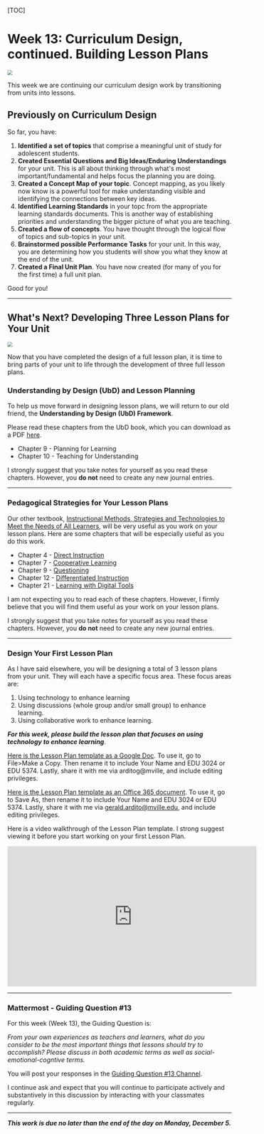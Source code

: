 [TOC]

# Week 13: Curriculum Design, continued. Building Lesson Plans
<img src="https://images.unsplash.com/photo-1556156653-e5a7c69cc263?ixlib=rb-4.0.3&ixid=MnwxMjA3fDB8MHxwaG90by1wYWdlfHx8fGVufDB8fHx8&auto=format&fit=crop&w=1171&q=80" style="zoom:67%;" />

This week we are continuing our curriculum design work by transitioning from units into lessons.

## Previously on Curriculum Design

So far, you have:  

1. **Identified a set of topics** that comprise a meaningful unit of study for adolescent students.
2. **Created Essential Questions and Big Ideas/Enduring Understandings** for your unit. This is all about thinking through what's most important/fundamental and helps focus the planning you are doing.
3. **Created a Concept Map of your topic**. Concept mapping, as you likely now know is a powerful tool for make understanding visible and identifying the connections between key ideas.
4. **Identified Learning Standards** in your topc from the appropriate learning standards documents. This is another way of establishing priorities and understanding the bigger picture of what you are teaching.
5. **Created a flow of concepts**. You have thought through the logical flow of topics and sub-topics in your unit.
6. **Brainstormed possible Performance Tasks** for your unit. In this way, you are determining how you students will show you what they know at the end of the unit.
7. **Created a Final Unit Plan**. You have now created (for many of you for the first time) a full unit plan.

Good for you!

***

## What's Next? Developing Three Lesson Plans for Your Unit

<img src="https://images.unsplash.com/photo-1571195555904-f0fe9968ee5f?ixlib=rb-4.0.3&ixid=MnwxMjA3fDB8MHxwaG90by1wYWdlfHx8fGVufDB8fHx8&auto=format&fit=crop&w=735&q=80" style="zoom:67%;" />

Now that you have completed the design of a full lesson plan, it is time to bring parts of your unit to life through the development of three full lesson plans. 


### Understanding by Design (UbD) and Lesson Planning
To help us move forward in designing lesson plans, we will return to our old friend, the **Understanding by Design (UbD) Framework**.

Please read these chapters from the UbD book, which you can download as a PDF [here](https://drive.google.com/file/d/1AxEYcEmxcEBWdfU_X3-j756_kUbb0tJF/view?usp=sharing).

* Chapter 9 - Planning for Learning
* Chapter 10 - Teaching for Understanding

I strongly suggest that you take notes for yourself as you read these chapters. However, you **do not** need to create any new journal entries.

***


### Pedagogical Strategies for Your Lesson Plans
Our other textbook, [Instructional Methods, Strategies and Technologies to Meet the Needs of All Learners](https://granite.pressbooks.pub/teachingdiverselearners/), will be very useful as you work on your lesson plans. Here are some chapters that will be especially useful as you do this work.  

* Chapter 4 - [Direct Instruction](https://granite.pressbooks.pub/teachingdiverselearners/chapter/direct-instruction/)
* Chapter 7 - [Cooperative Learning](https://granite.pressbooks.pub/teachingdiverselearners/chapter/cooperative-learning-2/)
* Chapter 9 - [Questioning](https://granite.pressbooks.pub/teachingdiverselearners/chapter/questioning-2/)
* Chapter 12 - [Differentiated Instruction](https://granite.pressbooks.pub/teachingdiverselearners/chapter/differentiated-instruction-2/)
* Chapter 21 - [Learning with Digital Tools](https://granite.pressbooks.pub/teachingdiverselearners/chapter/learning-with-digital-tools-2/)

I am not expecting you to read each of these chapters. However, I firmly believe that you will find them useful as your work on your lesson plans.

I strongly suggest that you take notes for yourself as you read these chapters. However, you **do not** need to create any new journal entries.

***

### Design Your First Lesson Plan

As I have said elsewhere, you will be designing a total of 3 lesson plans from your unit. They will each have a specific focus area. These focus areas are:  
1. Using technology to enhance learning
2. Using discussions (whole group and/or small group) to enhance learning.
3. Using collaborative work to enhance learning.

***For this week, please build the lesson plan that focuses on using technology to enhance learning***.

[Here is the Lesson Plan template as a Google Doc](https://docs.google.com/document/d/1Z-9qYyOjULoRioue2CM0cqxmH7iHqoXvYoJa0-fAsEA/edit?usp=sharing). To use it, go to File>Make a Copy. Then rename it to include Your Name and EDU 3024 or EDU 5374. Lastly, share it with me via arditog@mville, and include editing privileges.

[Here is the Lesson Plan template as an Office 365 document](https://manhattanville-my.sharepoint.com/:w:/g/personal/gerald_ardito_mville_edu/EYcIzdtUh0VBvK80pl1IwUsBRa-q-XV4SF_5h67YeIh9ig?e=MTxV3A). To use it, go to Save As, then rename it to include Your Name and EDU 3024 or EDU 5374. Lastly, share it with me via gerald.ardito@mville.edu, and include editing privileges.

Here is a video walkthrough of the Lesson Plan template. I strong suggest viewing it before you start working on your first Lesson Plan.

<iframe width="560" height="315" src="https://www.youtube.com/embed/FH6kWNgIllg" title="YouTube video player" frameborder="0" allow="accelerometer; autoplay; clipboard-write; encrypted-media; gyroscope; picture-in-picture" allowfullscreen></iframe>


***

### Mattermost - Guiding Question #13

For this week (Week 13), the Guiding Question is: 

*From your own experiences as teachers and learners, what do you consider to be the most important things that lessons should try to accomplish? Please discuss in both academic terms as well as social-emotional-cogntive terms.*

You will post your responses in the [Guiding Question #13 Channel](https://gardito-mattermost.us.reclaim.cloud/coursework/channels/guiding-question-13).

I continue ask and expect that you will continue to participate actively and substantively in this discussion by interacting with your classmates regularly.

***



***This work is due no later than the end of the day on Monday, December  5.***
